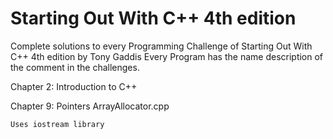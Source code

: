 # Starting Out With C++ 4th edition

Complete solutions to every Programming Challenge of 
Starting Out With C++ 4th edition by Tony Gaddis
Every Program has the name description of the 
comment in the challenges.


Chapter 2: Introduction to C++






Chapter 9: Pointers
	ArrayAllocator.cpp
	
	Uses iostream library

